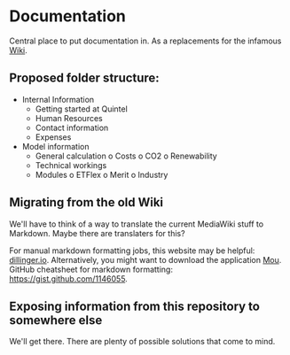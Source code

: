 # Documentation

Central place to put documentation in. As a replacements for the infamous
[Wiki](http://wiki.quintel.nl).

## Proposed folder structure:

* Internal Information
  * Getting started at Quintel
  * Human Resources
  * Contact information
  * Expenses
* Model information
  - General calculation
    o Costs
    o CO2
    o Renewability
  - Technical workings
  - Modules
    o ETFlex
    o Merit
    o Industry

## Migrating from the old Wiki

We'll have to think of a way to translate the current MediaWiki stuff to
Markdown. Maybe there are translaters for this? 

For manual markdown formatting jobs, this website may be helpful: [dillinger.io](http://dillinger.io).
Alternatively, you might want to download the application [Mou](http://mouapp.com/). 
GitHub cheatsheet for markdown formatting: https://gist.github.com/1146055. 


## Exposing information from this repository to somewhere else

We'll get there. There are plenty of possible solutions that come to mind.
